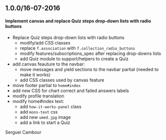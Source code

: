 ## 1.0.0/16-07-2016

#### Implement canvas and replace Quiz steps drop-down lists with radio buttons

* Replace Quiz steps drop-down lists with radio buttons
  - modify/add CSS classes
  - replace `f.association` with `f.collection_radio_buttons`
  - modify features/subscriptions_spec after replacing drop-downs lists
  - add Quiz module to support/helpers to create a Quiz
* add canvas feauture to the navbar:
  - move messages and yield sections to the navbar partial (needed to make it works)
  - add CSS classes used by canvas feature
* move footer partial to `home#index`
* add new CSS for chart correct and failed answers labels
* modify profile translation
* modify home#index text:
  - add `how-it-works-panel` class
  - add `mons-text` css
  - add new `umed.jpg` image
  - add a link to start a Quiz

Serguei Cambour
